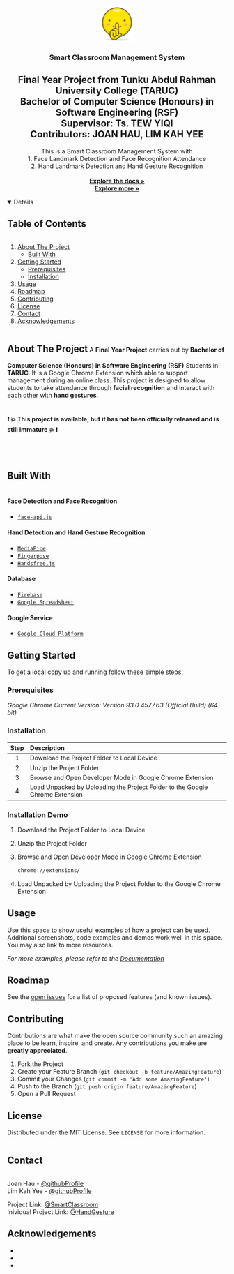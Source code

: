 
<!-- PROJECT LOGO -->
<br />
<p align="center">
  <a href="https://github.com/Joan0018/SmartClassroom">
    <img src="src/img/Attendance64.png" alt="Logo" width="80" height="80">
  </a>

  <h3 align="center">Smart Classroom Management System</h3>
  <h2 align="center">Final Year Project from Tunku Abdul Rahman University College (TARUC)
    <br/>
    Bachelor of Computer Science (Honours) in Software Engineering (RSF)
    <br/>
    Supervisor: Ts. TEW YIQI
    <br/>
    Contributors: JOAN HAU, LIM KAH YEE
  </h2>
  <p align="center">
    This is a Smart Classroom Management System with 
    <br />
    1. Face Landmark Detection and Face Recognition Attendance
    <br />
    2. Hand Landmark Detection and Hand Gesture Recognition 
    <br />
    <br />
    <!-- NEED ADDED AFTER FINAL REPORT RUN ORIGINALITY -->
    <a href="https://github.com/Joan0018/SmartClassroom"><strong>Explore the docs »</strong></a>
    <br />
    <a href="#table-of-content"><strong>Explore more »</strong></a>
  </p>
</p>

<!-- TABLE OF CONTENTS -->
<a id="table-of-content">
<details open="open">
  <summary><h2 style="display: inline-block">Table of Contents</h2></summary>
  <ol>
    <li>
      <a href="#about-the-project">About The Project</a>
      <ul>
        <li><a href="#built-with">Built With</a></li>
      </ul>
    </li>
    <li>
      <a href="#getting-started">Getting Started</a>
      <ul>
        <li><a href="#prerequisites">Prerequisites</a></li>
        <li><a href="#installation">Installation</a></li>
      </ul>
    </li>
    <li><a href="#usage">Usage</a></li>
    <li><a href="#roadmap">Roadmap</a></li>
    <li><a href="#contributing">Contributing</a></li>
    <li><a href="#license">License</a></li>
    <li><a href="#contact">Contact</a></li>
    <li><a href="#acknowledgements">Acknowledgements</a></li>
  </ol>
</details>
</a>


<!-- ABOUT THE PROJECT -->
<a id="about-the-project"><h2 style="display: inline-block">About The Project</h2></a>
A **Final Year Project** carries out by **Bachelor of Computer Science (Honours) in Software Engineering (RSF)** Students in **TARUC**. It is a Google Chrome Extension which able to support management during an online class. This project is designed to allow students to take attendance through **facial recognition** and interact with each other with **hand gestures**.
<br />
<br />
#### :exclamation: :collision: This project is available, but it has not been officially released and is still immature :collision: :exclamation:   
<br />

<!-- Sample
Here's a blank template to get started:
**To avoid retyping too much info. Do a search and replace with your text editor for the following:**
`github_username`, `repo_name`, `twitter_handle`, `email`, `project_title`, `project_description`-->

<a id="built-with"><h2 style="display: inline-block">Built With</h2></a>
#### Face Detection and Face Recognition
* <a href="https://github.com/justadudewhohacks/face-api.js/tree/master/weights"> `face-api.js` </a> 
#### Hand Detection and Hand Gesture Recognition
* <a href="https://google.github.io/mediapipe/solutions/hands"> `MediaPipe` </a>
* <a href="https://github.com/andypotato/fingerpose"> `Fingerpose` </a> 
* <a href="https://github.com/MIDIBlocks/handsfree-chrome"> `Handsfree.js` </a> 
#### Database
* <a href="https://firebase.google.com/docs?gclid=CjwKCAjw3riIBhAwEiwAzD3TiRT4tjJReyA5xT4EAhqiTfQ2mVnilp6-Jh1aURDKNgAcsizbYdF-rxoClHMQAvD_BwE&gclsrc=aw.ds"> `Firebase` </a>
* <a href="https://www.google.com/sheets/about/"> `Google Spreadsheet` </a> 
#### Google Service
* <a href="https://cloud.google.com/"> `Google Cloud Platform` </a> 



<!-- GETTING STARTED -->
## Getting Started

To get a local copy up and running follow these simple steps.

### Prerequisites

*Google Chrome Current Version: Version 93.0.4577.63 (Official Build) (64-bit)*

### Installation

| Step        | Description   | 
| :------------:|:-------------|
| 1           | Download the Project Folder to Local Device |
| 2           | Unzip the Project Folder |
| 3           | Browse and Open Developer Mode in Google Chrome Extension |
| 4           | Load Unpacked by Uploading the Project Folder to the Google Chrome Extension |

### Installation Demo
1. Download the Project Folder to Local Device

2. Unzip the Project Folder

3. Browse and Open Developer Mode in Google Chrome Extension
   ```sh
   chrome://extensions/
   ```
5. Load Unpacked by Uploading the Project Folder to the Google Chrome Extension



<!-- USAGE EXAMPLES -->
## Usage

Use this space to show useful examples of how a project can be used. Additional screenshots, code examples and demos work well in this space. You may also link to more resources.

_For more examples, please refer to the [Documentation](https://example.com)_



<!-- ROADMAP -->
## Roadmap

See the [open issues](https://github.com/github_username/repo_name/issues) for a list of proposed features (and known issues).



<!-- CONTRIBUTING -->
## Contributing

Contributions are what make the open source community such an amazing place to be learn, inspire, and create. Any contributions you make are **greatly appreciated**.

1. Fork the Project
2. Create your Feature Branch (`git checkout -b feature/AmazingFeature`)
3. Commit your Changes (`git commit -m 'Add some AmazingFeature'`)
4. Push to the Branch (`git push origin feature/AmazingFeature`)
5. Open a Pull Request



<!-- LICENSE -->
## License

Distributed under the MIT License. See `LICENSE` for more information. 



<!-- CONTACT -->
<a id="contact"><h2 style="display: inline-block">Contact</h2></a>

Joan Hau - [@githubProfile](https://github.com/Joan0018)
<br/>
Lim Kah Yee - [@githubProfile](https://github.com/lky1020)

Project Link: [@SmartClassroom](https://github.com/Joan0018/SmartClassroom) 
<br/>
Inividual Project Link: [@HandGesture](https://github.com/lky1020/Smart-Classroom---Handsfree)


<!-- ACKNOWLEDGEMENTS -->
## Acknowledgements

* []()
* []()
* []()
